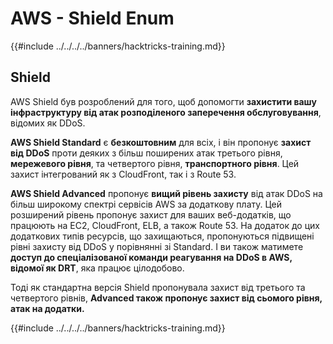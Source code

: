 # AWS - Shield Enum

{{#include ../../../../banners/hacktricks-training.md}}

## Shield

AWS Shield був розроблений для того, щоб допомогти **захистити вашу інфраструктуру від атак розподіленого заперечення обслуговування**, відомих як DDoS.

**AWS Shield Standard** є **безкоштовним** для всіх, і він пропонує **захист від DDoS** проти деяких з більш поширених атак третього рівня, **мережевого рівня**, та четвертого рівня, **транспортного рівня**. Цей захист інтегрований як з CloudFront, так і з Route 53.

**AWS Shield Advanced** пропонує **вищий рівень захисту** від атак DDoS на більш широкому спектрі сервісів AWS за додаткову плату. Цей розширений рівень пропонує захист для ваших веб-додатків, що працюють на EC2, CloudFront, ELB, а також Route 53. На додаток до цих додаткових типів ресурсів, що захищаються, пропонуються підвищені рівні захисту від DDoS у порівнянні зі Standard. І ви також матимете **доступ до спеціалізованої команди реагування на DDoS в AWS, відомої як DRT**, яка працює цілодобово.

Тоді як стандартна версія Shield пропонувала захист від третього та четвертого рівнів, **Advanced також пропонує захист від сьомого рівня, атак на додатки.**

{{#include ../../../../banners/hacktricks-training.md}}
